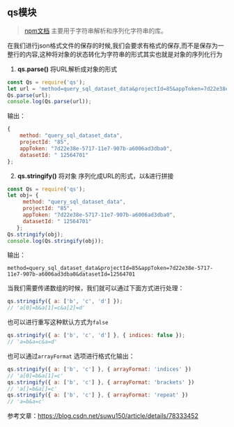 ## qs模块

> [npm文档](https://www.npmjs.com/package/qs)  主要用于字符串解析和序列化字符串的库。

在我们进行json格式文件的保存的时候,我们会要求有格式的保存,而不是保存为一整行的内容,这种将对象的状态转化为字符串的形式其实也就是对象的序列化行为



1. **qs.parse()** 将URL解析成对象的形式

```javascript
const Qs = require('qs');
let url = 'method=query_sql_dataset_data&projectId=85&appToken=7d22e38e-5717-11e7-907b-a6006ad3dba0';
Qs.parse(url);
console.log(Qs.parse(url));
```

输出：

```javascript
{
    method: "query_sql_dataset_data",
    projectId: "85",
    appToken: "7d22e38e-5717-11e7-907b-a6006ad3dba0",
    datasetId: " 12564701"
};
```

2. **qs.stringify()** 将对象 序列化成URL的形式，以&进行拼接

```javascript
const Qs = require('qs');
let obj= {
     method: "query_sql_dataset_data",
     projectId: "85",
     appToken: "7d22e38e-5717-11e7-907b-a6006ad3dba0",
     datasetId: " 12564701"
   };
Qs.stringify(obj);
console.log(Qs.stringify(obj));
```

输出：

```
method=query_sql_dataset_data&projectId=85&appToken=7d22e38e-5717-11e7-907b-a6006ad3dba0&datasetId=12564701
```

当我们需要传递数组的时候，我们就可以通过下面方式进行处理：

```javascript
qs.stringify({ a: ['b', 'c', 'd'] });
// 'a[0]=b&a[1]=c&a[2]=d'
```

也可以进行重写这种默认方式为`false`

```javascript
qs.stringify({ a: ['b', 'c', 'd'] }, { indices: false });
// 'a=b&a=c&a=d'
```

也可以通过`arrayFormat` 选项进行格式化输出：

```javascript
qs.stringify({ a: ['b', 'c'] }, { arrayFormat: 'indices' })
// 'a[0]=b&a[1]=c'
qs.stringify({ a: ['b', 'c'] }, { arrayFormat: 'brackets' })
// 'a[]=b&a[]=c'
qs.stringify({ a: ['b', 'c'] }, { arrayFormat: 'repeat' })
// 'a=b&a=c'
```



参考文章：https://blog.csdn.net/suwu150/article/details/78333452